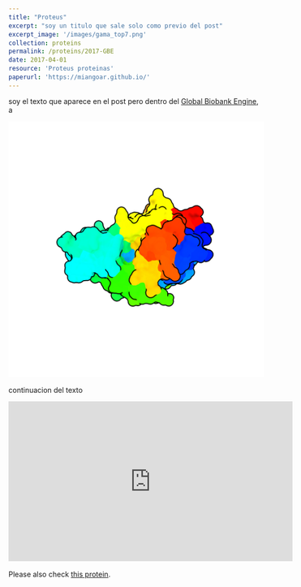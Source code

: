 ```yaml
---
title: "Proteus"
excerpt: "soy un titulo que sale solo como previo del post"
excerpt_image: '/images/gama_top7.png'
collection: proteins
permalink: /proteins/2017-GBE
date: 2017-04-01
resource: 'Proteus proteinas'
paperurl: 'https://miangoar.github.io/'
---
```


soy el texto que aparece en el post pero dentro del [Global Biobank Engine](https://gbe.stanford.edu/), a

![GBE screenshot](/images/gama_tem1_rainbow.png)

continuacion del texto

<iframe width="560" height="315" src="https://www.youtube.com/embed/lSYgC0U7t4o" frameborder="0" allow="accelerometer; autoplay; encrypted-media; gyroscope; picture-in-picture" allowfullscreen></iframe>

Please also check [this protein](/images/gama_tem1.png).
